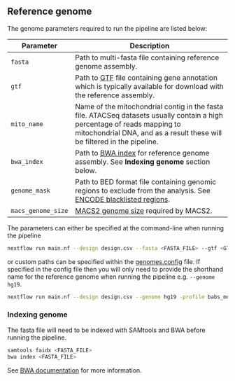 
## Reference genome

The genome parameters required to run the pipeline are listed below:

| Parameter          | Description                                                                                                                                                                                           |
|--------------------|-------------------------------------------------------------------------------------------------------------------------------------------------------------------------------------------------------|
| `fasta`            | Path to multi-fasta file containing reference genome assembly.                                                                                                                                        |
| `gtf`              | Path to [GTF](https://www.ensembl.org/info/website/upload/gff.html) file containing gene annotation which is typically available for download with the reference assembly.                            |
| `mito_name`        | Name of the mitochondrial contig in the fasta file. ATACSeq datasets usually contain a high percentage of reads mapping to mitochondrial DNA, and as a result these will be filtered in the pipeline. |
| `bwa_index`        | Path to [BWA index](http://bio-bwa.sourceforge.net/bwa.shtml) for reference genome assembly. See **Indexing genome** section below.                                                                   |
| `genome_mask`      | Path to BED format file containing genomic regions to exclude from the analysis. See [ENCODE blacklisted regions](https://sites.google.com/site/anshulkundaje/projects/blacklists).                   |
| `macs_genome_size` | [MACS2 genome size](https://github.com/taoliu/MACS#-g--gsize) required by MACS2.                                                                                                                      |

The parameters can either be specified at the command-line when running the pipeline  

```bash
nextflow run main.nf --design design.csv --fasta <FASTA_FILE> --gtf <GTF_FILE> --mito_name <MITO_NAME> --bwa_index <BWA_INDEX> --genome_mask <GENOME_MASK> --macs_genome_size <MACS_GENOME_SIZE> -profile babs_modules
```

or custom paths can be specified within the [genomes.config](https://github.com/crickbabs/BABS-ATACSeqPE/blob/master/conf/genomes.config) file. If specified in the config file then you will only need to provide the shorthand name for the reference genome when running the pipeline e.g. `--genome hg19`.

```bash
nextflow run main.nf --design design.csv --genome hg19 -profile babs_modules
```

### Indexing genome

The fasta file will need to be indexed with SAMtools and BWA before running the pipeline.

```bash
samtools faidx <FASTA_FILE>
bwa index <FASTA_FILE>
```

See [BWA documentation](http://bio-bwa.sourceforge.net/bwa.shtml) for more information.
